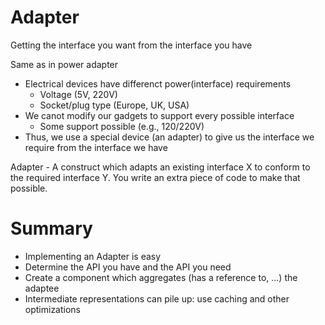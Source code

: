 # Adapter

Getting the interface you want from the interface you have

Same as in power adapter
* Electrical devices have differenct power(interface) requirements
    - Voltage (5V, 220V)
    - Socket/plug type (Europe, UK, USA)
* We canot modify our gadgets to support every possible interface
    - Some support possible (e.g., 120/220V)
* Thus, we use a special device (an adapter) to give us the interface we require from the interface we have

Adapter - A construct which adapts an existing interface X to conform to the required interface Y.
You write an extra piece of code to make that possible.

# Summary

* Implementing an Adapter is easy
* Determine the API you have and the API you need
* Create a component which aggregates (has a reference to, ...) the adaptee
* Intermediate representations can pile up: use caching and other optimizations
